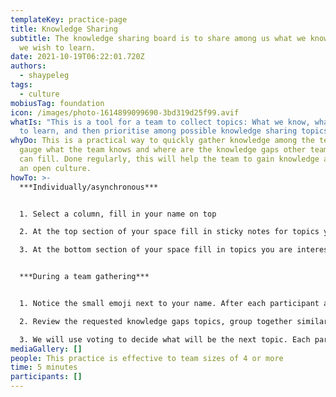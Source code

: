 ```yaml
---
templateKey: practice-page
title: Knowledge Sharing
subtitle: The knowledge sharing board is to share among us what we know and what
  we wish to learn.
date: 2021-10-19T06:22:01.720Z
authors:
  - shaypeleg
tags:
  - culture
mobiusTag: foundation
icon: /images/photo-1614899099690-3bd319d25f99.avif
whatIs: "This is a tool for a team to collect topics: What we know, what we want
  to learn, and then prioritise among possible knowledge sharing topics."
whyDo: This is a practical way to quickly gather knowledge among the team and
  gauge what the team knows and where are the knowledge gaps other team members
  can fill. Done regularly, this will help the team to gain knowledge and create
  an open culture.
howTo: >-
  ***Individually/asynchronous*** 


  1. Select a column, fill in your name on top

  2. At the top section of your space fill in sticky notes for topics you wish to share, can teach or recently learned about, worth sharing

  3. At the bottom section of your space fill in topics you are interested learning more about


  ***During a team gathering***


  1. Notice the small emoji next to your name. After each participant added their wish list of topics of what they want to learn, review each topic. If you can share on the subject, please put your name+emoji on the sticker

  2. Review the requested knowledge gaps topics, group together similar topics/stickers

  3. We will use voting to decide what will be the next topic. Each participant gets 4 dots to vote on possible next topic to be shared/learnt. The highest topic will be the top on the agenda.
mediaGallery: []
people: This practice is effective to team sizes of 4 or more
time: 5 minutes
participants: []
---
```

